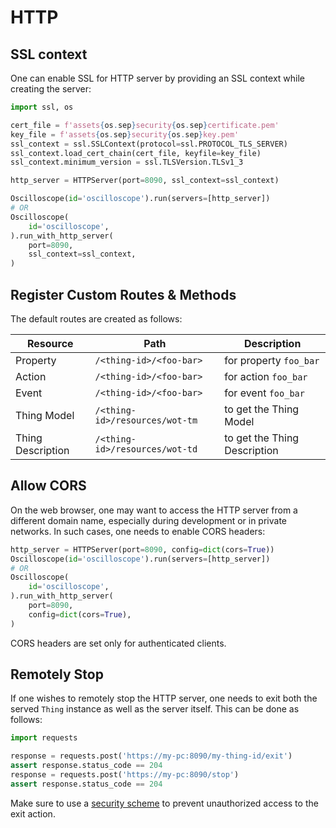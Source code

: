 # HTTP

## SSL context

One can enable SSL for HTTP server by providing an SSL context while creating the server:

```python linenums="1" title="Use SSL"
import ssl, os

cert_file = f'assets{os.sep}security{os.sep}certificate.pem'
key_file = f'assets{os.sep}security{os.sep}key.pem'
ssl_context = ssl.SSLContext(protocol=ssl.PROTOCOL_TLS_SERVER)
ssl_context.load_cert_chain(cert_file, keyfile=key_file)
ssl_context.minimum_version = ssl.TLSVersion.TLSv1_3

http_server = HTTPServer(port=8090, ssl_context=ssl_context)

Oscilloscope(id='oscilloscope').run(servers=[http_server])
# OR
Oscilloscope(
    id='oscilloscope',
).run_with_http_server(
    port=8090,
    ssl_context=ssl_context,
)
```

## Register Custom Routes & Methods

The default routes are created as follows:

| Resource          | Path                           | Description                  |
| ----------------- | ------------------------------ | ---------------------------- |
| Property          | `/<thing-id>/<foo-bar>`        | for property `foo_bar`       |
| Action            | `/<thing-id>/<foo-bar>`        | for action `foo_bar`         |
| Event             | `/<thing-id>/<foo-bar>`        | for event `foo_bar`          |
| Thing Model       | `/<thing-id>/resources/wot-tm` | to get the Thing Model       |
| Thing Description | `/<thing-id>/resources/wot-td` | to get the Thing Description |

## Allow CORS

On the web browser, one may want to access the HTTP server from a different domain name, especially during development or in private networks. In such cases, one needs to enable CORS headers:

```python linenums="1" title="Enable CORS"
http_server = HTTPServer(port=8090, config=dict(cors=True))
Oscilloscope(id='oscilloscope').run(servers=[http_server])
# OR
Oscilloscope(
    id='oscilloscope',
).run_with_http_server(
    port=8090,
    config=dict(cors=True),
)
```

CORS headers are set only for authenticated clients.

## Remotely Stop

If one wishes to remotely stop the HTTP server, one needs to exit both the served `Thing` instance as well as the server itself. This can be done as follows:

```python linenums="1" title="Remotely Stop HTTP Server"
import requests

response = requests.post('https://my-pc:8090/my-thing-id/exit')
assert response.status_code == 204
response = requests.post('https://my-pc:8090/stop')
assert response.status_code == 204
```

Make sure to use a [security scheme](../security.md) to prevent unauthorized access to the exit action.
